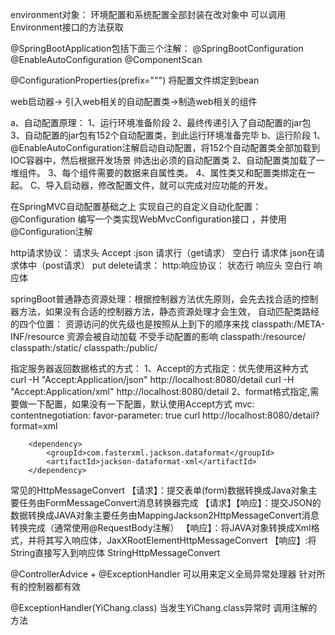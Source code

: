 environment对象： 
    环境配置和系统配置全部封装在改对象中 可以调用Environment接口的方法获取

@SpringBootApplication包括下面三个注解：
     @SpringBootConfiguration
     @EnableAutoConfiguration
     @ComponentScan

@ConfigurationProperties(prefix=""")
    将配置文件绑定到bean


web启动器-> 引入web相关的自动配置类->制造web相关的组件

a、自动配置原理：
   1、运行环境准备阶段
   2、最终传递引入了自动配置的jar包
   3、自动配置的jar包有152个自动配置类，到此运行环境准备完毕
b、运行阶段
   1、@EnableAutoConfiguration注解启动自动配置，将152个自动配置类全部加载到IOC容器中，然后根据开发场景
     帅选出必须的自动配置类
   2、自动配置类加载了一堆组件。
   3、每个组件需要的数据来自属性类。
   4、属性类又和配置类绑定在一起。
C、导入启动器，修改配置文件，就可以完成对应功能的开发。

在SpringMVC自动配置基础之上 实现自己的自定义自动化配置：
    @Configuration
    编写一个类实现WebMvcConfiguration接口 ，并使用@Configuration注解

http请求协议：
     请求头 Accept :json 
     请求行（get请求）
     空白行
     请求体 json在请求体中（post请求）
     put delete请求：
http:响应协议：
     状态行
     响应头
     空白行
     响应体

springBoot普通静态资源处理：根据控制器方法优先原则，会先去找合适的控制器方法，如果没有合适的控制器方法，静态资源处理才会生效，
自动匹配类路经的四个位置： 资源访问的优先级也是按照从上到下的顺序来找
    classpath:/META-INF/resource  资源会被自动加载  不受手动配置的影响
    classpath:/resource/
    classpath:/static/
    classpath:/public/

指定服务器返回数据格式的方式：
    1、Accept的方式指定：优先使用这种方式
        curl -H "Accept:Application/json" http://localhost:8080/detail
        curl -H "Accept:Application/xml" http://localhost:8080/detail
    2、format格式指定,需要做一下配置，如果没有一下配置，默认使用Accept方式
        mvc:
            contentnegotiation:
                favor-parameter:
                    true
        curl  http://localhost:8080/detail?format=xml


  <!--可以将java对象转换成xml格式的字符串 -->
        <dependency>
            <groupId>com.fasterxml.jackson.dataformat</groupId>
            <artifactId>jackson-dataformat-xml</artifactId>
        </dependency>

常见的HttpMessageConvert
   【请求】：提交表单(form)数据转换成Java对象主要任务由FormMessageConvert消息转换器完成
   【请求】【响应】：提交JSON的数据转换成JAVA对象主要任务由MappingJackson2HttpMessageConvert消息转换完成（通常使用@RequestBody注解）
   【响应】：将JAVA对象转换成Xml格式，并将其写入响应体，JaxXRootElementHttpMessageConvert
   【响应】:将String直接写入到响应体  StringHttpMessageConvert


@ControllerAdvice + @ExceptionHandler 可以用来定义全局异常处理器  针对所有的控制器都有效
   

@ExceptionHandler(YiChang.class)  当发生YiChang.class异常时  调用注解的方法